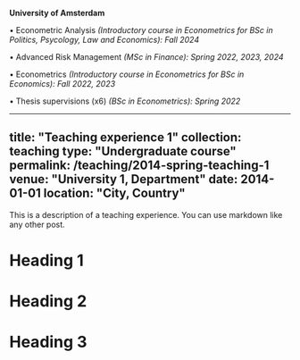 **University of Amsterdam**

• Econometric Analysis *(Introductory course in Econometrics for BSc in Politics, Psycology, Law and Economics): Fall 2024*

• Advanced Risk Management *(MSc in Finance): Spring 2022, 2023, 2024*

• Econometrics *(Introductory course in Econometrics for BSc in Economics): Fall 2022, 2023*

• Thesis supervisions (x6) *(BSc in Econometrics): Spring 2022*






---
title: "Teaching experience 1"
collection: teaching
type: "Undergraduate course"
permalink: /teaching/2014-spring-teaching-1
venue: "University 1, Department"
date: 2014-01-01
location: "City, Country"
---

This is a description of a teaching experience. You can use markdown like any other post.

Heading 1
======

Heading 2
======

Heading 3
======

